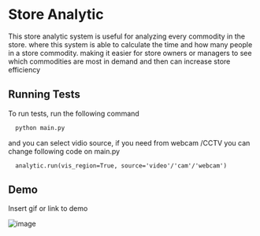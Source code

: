 
# Store Analytic

This store analytic system is useful for analyzing every commodity in the store. where this system is able to calculate the time and how many people in a store commodity. making it easier for store owners or managers to see which commodities are most in demand and then can increase store efficiency




## Running Tests

To run tests, run the following command

```bash
  python main.py
```

and you can select vidio source, if you need from webcam /CCTV you can change following code on main.py 

```
  analytic.run(vis_region=True, source='video'/'cam'/'webcam')
```

## Demo

Insert gif or link to demo

![image](https://user-images.githubusercontent.com/46664825/230912087-70e95ad4-146e-4129-b5d9-80abbb1c4e4a.png)
